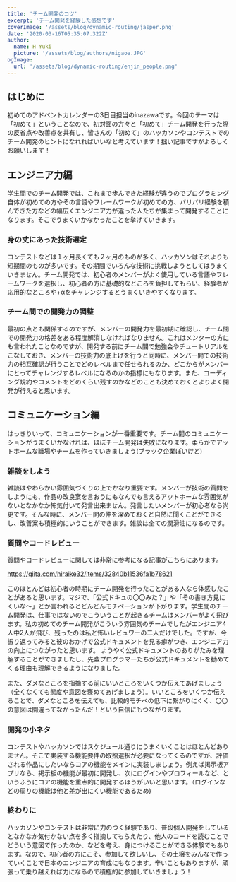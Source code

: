 ```yaml
---
title: 'チーム開発のコツ'
excerpt: 'チーム開発を経験した感想です'
coverImage: '/assets/blog/dynamic-routing/jasper.png'
date: '2020-03-16T05:35:07.322Z'
author:
  name: H Yuki 
  picture: '/assets/blog/authors/nigaoe.JPG'
ogImage:
  url: '/assets/blog/dynamic-routing/enjin_people.png'
---
```




## はじめに
初めてのアドベントカレンダーの3日目担当のinazawaです。今回のテーマは「初めて」ということなので、初対面の方々と「初めて」チーム開発を行った際の反省点や改善点を共有し、皆さんの「初めて」のハッカソンやコンテストでのチーム開発のヒントになれればいいなと考えています！拙い記事ですがよろしくお願いします！


## エンジニア力編
学生間でのチーム開発では、これまで歩んできた経験が違うのでプログラミング自体が初めての方やその言語やフレームワークが初めての方、バリバリ経験を積んできた方などの幅広くエンジニア力が違った人たちが集まって開発することになります。そこでうまくいかなかったことを挙げていきます。
### 身の丈にあった技術選定
コンテストなどは１ヶ月長くても２ヶ月のものが多く、ハッカソンはそれよりも短期間のものが多いです。その期間でいろんな技術に挑戦しようとしてはうまくいきません。チーム開発では、初心者のメンバーがよく使用している言語やフレームワークを選択し、初心者の方に基礎的なところを負担してもらい、経験者が応用的なところや+αをチャレンジするとうまくいきやすくなります。

### チーム間での開発力の調整
最初の点とも関係するのですが、メンバーの開発力を最初期に確認し、チーム間での開発力の格差をある程度解消しなければなりません。これはメンターの方にも言われたことなのですが、開発する前にチーム間で勉強会やチュートリアルをこなしておき、メンバーの技術力の底上げを行うと同時に、メンバー間での技術力の相互確認が行うことでどのレベルまで任せられるのか、どこからがメンバーにとってチャレンジするレベルになるのかの指標にもなります。また、コーディング規約やコメントをどのくらい残すのかなどのことも決めておくとよりよく開発が行えると思います。

## コミュニケーション編
はっきりいって、コミュニケーションが一番重要です。チーム間のコミュニケーションがうまくいかなければ、ほぼチーム開発は失敗になります。柔らかでアットホームな職場やチームを作っていきましょう(ブラック企業ぽいけど)

### 雑談をしよう
雑談はやわらかい雰囲気づくりの上でかなり重要です。メンバーが技術の質問をしようにも、作品の改良案を言おうにもなんでも言えるアットホームな雰囲気がないとなかなか怖気付いて発言出来ません。発言したいメンバーが初心者なら尚更です。そんな時に、メンバー間の仲を深めておくと自然に聞くことができるし、改善案も積極的にいうことができます。雑談は全ての潤滑油になるのです。

### 質問やコードレビュー
質問やコードレビューに関しては非常に参考になる記事がこちらにあります。

https://qiita.com/hiraike32/items/32840b11536fa1b78621

このほとんどは初心者の時期にチーム開発を行ったことがある人なら体感したことがあると思います。マジで、「公式ドキュの〇〇みた？」や「その書き方見にくいな〜」とか言われるとどんどんモチベーションが下がります。学生間のチーム開発は、仕事ではないのでこういうことが起きるチームはメンバーがよく飛びます。私の初めてのチーム開発がこういう雰囲気のチームでしたがエンジニア4人中2人が飛び、残ったのは私と怖いレビュワーの二人だけでした。ですが、今振り返ってみると彼のおかげで公式ドキュメントを見る癖がつき、エンジニア力の向上につながったと思います。
ようやく公式ドキュメントのありがたみを理解することができましたし、先輩プログラマーたちが公式ドキュメントを勧めてくる理由も理解できるようになりました。

また、ダメなところを指摘する前にいいところをいくつか伝えてあげましょう（全くなくても態度や意図を褒めてあげましょう）。いいところをいくつか伝えることで、ダメなところを伝えても、比較的モチベの低下に繋がりにくく、〇〇の意図は間違ってなかったんだ！という自信にもつながります。

### 開発の小ネタ
コンテストやハッカソンではスケジュール通りにうまくいくことはほとんどありません。そこで実装する機能要件の取捨選択が必要になってくるのですが、評価される作品にしたいならコアの機能をメインに実装しましょう。例えば掲示板アプリなら、掲示板の機能が最初に開発し、次にログインやプロフィールなど、というふうにコアの機能を重点的に開発するほうがいいと思います。（ログインなどの周りの機能は他と差が出にくい機能であるため)

### 終わりに
ハッカソンやコンテストは非常に力のつく経験であり、普段個人開発をしているとなかなか気付かない点を多く指摘してもらえたり、他人のコードを読むことでどういう意図で作ったのか、などを考え、身につけることができる体験でもあります。なので、初心者の方にこそ、参加して欲しいし、その土壌をみんなで作っていくことで日本のエンジニアの育成にもなります。辛いこともありますが、頑張って乗り越えれば力になるので積極的に参加していきましょう！





